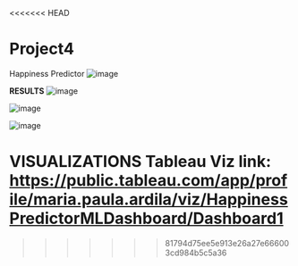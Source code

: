 <<<<<<< HEAD
# Project4


Happiness Predictor
![image](https://github.com/user-attachments/assets/f7a4ab49-958e-439e-accd-b61ac3da7e87)


**RESULTS**
![image](https://github.com/user-attachments/assets/e793f710-7671-42bd-a6f7-de144cdbae5b)

![image](https://github.com/user-attachments/assets/b061d549-5e41-42d1-a61f-1709f29a7d38)

![image](https://github.com/user-attachments/assets/31658d95-b9f3-40f9-8638-4202d875af79)

**VISUALIZATIONS**
Tableau Viz link: https://public.tableau.com/app/profile/maria.paula.ardila/viz/HappinessPredictorMLDashboard/Dashboard1
=======

>>>>>>> 81794d75ee5e913e26a27e666003cd984b5c5a36
